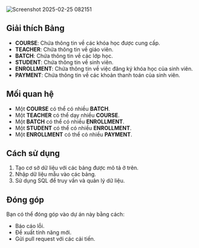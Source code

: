 
![Screenshot 2025-02-25 082151](https://github.com/user-attachments/assets/9752c45c-0410-4b36-8dd5-563a3f5658b7)
## Giải thích Bảng

* **COURSE**: Chứa thông tin về các khóa học được cung cấp.
* **TEACHER**: Chứa thông tin về giáo viên.
* **BATCH**: Chứa thông tin về các lớp học.
* **STUDENT**: Chứa thông tin về sinh viên.
* **ENROLLMENT**: Chứa thông tin về việc đăng ký khóa học của sinh viên.
* **PAYMENT**: Chứa thông tin về các khoản thanh toán của sinh viên.

## Mối quan hệ

* Một **COURSE** có thể có nhiều **BATCH**.
* Một **TEACHER** có thể dạy nhiều **COURSE**.
* Một **BATCH** có thể có nhiều **ENROLLMENT**.
* Một **STUDENT** có thể có nhiều **ENROLLMENT**.
* Một **ENROLLMENT** có thể có nhiều **PAYMENT**.

## Cách sử dụng

1.  Tạo cơ sở dữ liệu với các bảng được mô tả ở trên.
2.  Nhập dữ liệu mẫu vào các bảng.
3.  Sử dụng SQL để truy vấn và quản lý dữ liệu.

## Đóng góp

Bạn có thể đóng góp vào dự án này bằng cách:

* Báo cáo lỗi.
* Đề xuất tính năng mới.
* Gửi pull request với các cải tiến.
